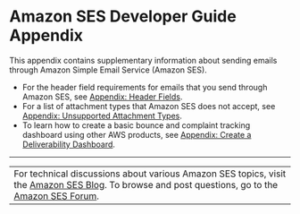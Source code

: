 # Amazon SES Developer Guide Appendix<a name="appendix"></a>

This appendix contains supplementary information about sending emails through Amazon Simple Email Service \(Amazon SES\)\.
+ For the header field requirements for emails that you send through Amazon SES, see [Appendix: Header Fields](header-fields.md)\.
+ For a list of attachment types that Amazon SES does not accept, see [Appendix: Unsupported Attachment Types](mime-types-appendix.md)\.
+ To learn how to create a basic bounce and complaint tracking dashboard using other AWS products, see [Appendix: Create a Deliverability Dashboard](bouncecomplaintdashboard.md)\.


****  

|  | 
| --- |
| For technical discussions about various Amazon SES topics, visit the [Amazon SES Blog](https://aws.amazon.com//blogs/ses/)\. To browse and post questions, go to the [Amazon SES Forum](https://forums.aws.amazon.com/forum.jspa?forumID=90)\. | 